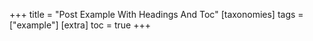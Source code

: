 +++
title = "Post Example With Headings And Toc"
[taxonomies]
  tags = ["example"]
[extra]
  toc = true
+++